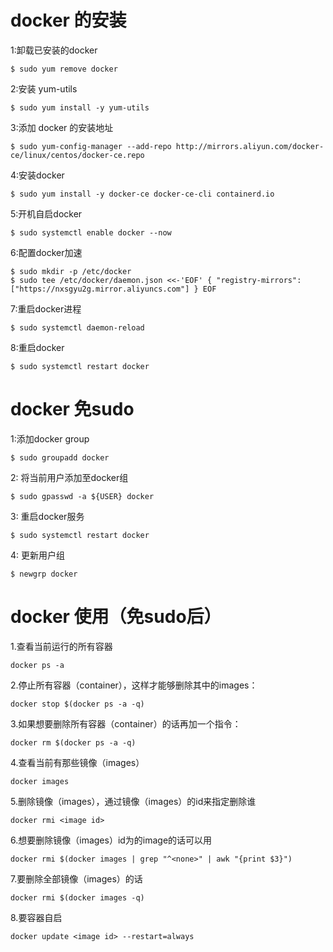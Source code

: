 # docker 的安装

1:卸载已安装的docker
```
$ sudo yum remove docker
```
2:安装 yum-utils
```
$ sudo yum install -y yum-utils
```
3:添加 docker 的安装地址
```
$ sudo yum-config-manager --add-repo http://mirrors.aliyun.com/docker-ce/linux/centos/docker-ce.repo
```
4:安装docker
```
$ sudo yum install -y docker-ce docker-ce-cli containerd.io
```
5:开机自启docker
```
$ sudo systemctl enable docker --now
```
6:配置docker加速
```
$ sudo mkdir -p /etc/docker
$ sudo tee /etc/docker/daemon.json <<-'EOF' { "registry-mirrors": ["https://nxsgyu2g.mirror.aliyuncs.com"] } EOF
```
7:重启docker进程
```
$ sudo systemctl daemon-reload
```
8:重启docker
```
$ sudo systemctl restart docker
```
# docker 免sudo
1:添加docker group
```
$ sudo groupadd docker
```
2: 将当前用户添加至docker组
```
$ sudo gpasswd -a ${USER} docker
```
3: 重启docker服务
```
$ sudo systemctl restart docker
```
4: 更新用户组
```
$ newgrp docker
```
# docker 使用（免sudo后）

1.查看当前运行的所有容器
```
docker ps -a
```
2.停止所有容器（container），这样才能够删除其中的images：
```
docker stop $(docker ps -a -q)
```
3.如果想要删除所有容器（container）的话再加一个指令：
```
docker rm $(docker ps -a -q)
```
4.查看当前有那些镜像（images）
```
docker images
```
5.删除镜像（images），通过镜像（images）的id来指定删除谁
```
docker rmi <image id>
```
6.想要删除镜像（images）id为<None>的image的话可以用
```
docker rmi $(docker images | grep "^<none>" | awk "{print $3}")
```
7.要删除全部镜像（images）的话
```
docker rmi $(docker images -q)
```
8.要容器自启
```
docker update <image id> --restart=always
```